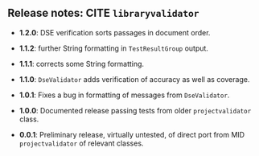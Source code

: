## Release notes:  CITE `libraryvalidator`

- **1.2.0**: DSE verification sorts passages in document order.

- **1.1.2**: further String formatting  in `TestResultGroup` output.

- **1.1.1**: corrects some String formatting.

- **1.1.0**: `DseValidator` adds verification of accuracy as well as coverage.

- **1.0.1**: Fixes a bug in formatting of messages from `DseValidator`.

- **1.0.0**: Documented release passing tests from older `projectvalidator` class.

- **0.0.1**: Preliminary release, virtually untested, of direct port from MID `projectvalidator` of relevant classes.
